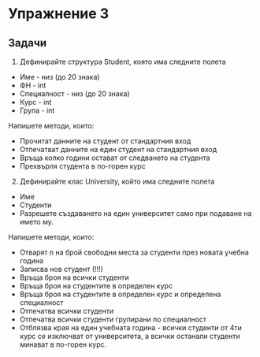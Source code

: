 Упражнение 3
===

## Задачи
1. Дефинирайте структура Student, която има следните полета
 * Име - низ (до 20 знака)
 * ФН - int
 * Специалност - низ (до 20 знака)
 * Курс - int
 * Група - int

Напишете методи, които:
 * Прочитат данните на студент от стандартния вход
 * Отпечатват данните на един студент на стандартния вход
 * Връща колко години остават от следването на студента
 * Прехвърля студента в по-горен курс

2. Дефинирайте клас University, който има следните полета
 * Име
 * Студенти
 * Разрешете създаването на един университет само при подаване на името му.

Напишете методи, които:
  * Отварят n на брой свободни места за студенти през новата учебна година
  * Записва нов студент (!!!)
  * Връща броя на всички студенти
  * Връща броя на студентите в определен курс
  * Връща броя на студентите в определен курс и определена специалност
  * Отпечатва всички студенти
  * Отпечатва всички студенти групирани по специалност
  * Отблязва края на един учебната година - всички студенти от 4ти курс се изключват от университета, а всички останали студенти минават в по-горен курс.


